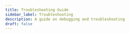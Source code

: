 ```yaml
---
title: Troubleshooting Guide
sidebar_label: Troubleshooting
description: A guide on debugging and troubleshooting
draft: false
---
```


